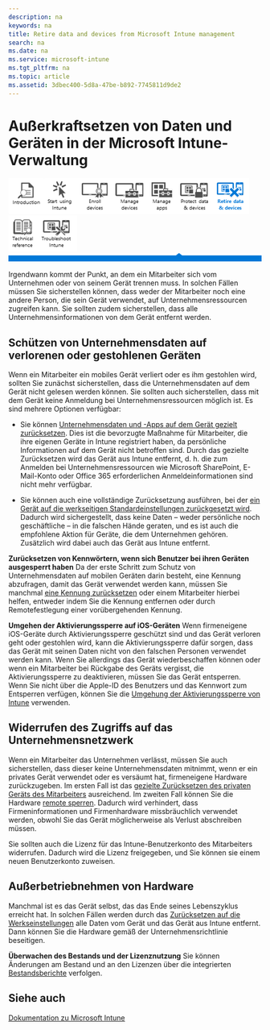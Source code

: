 ```yaml
---
description: na
keywords: na
title: Retire data and devices from Microsoft Intune management
search: na
ms.date: na
ms.service: microsoft-intune
ms.tgt_pltfrm: na
ms.topic: article
ms.assetid: 3dbec400-5d8a-47be-b892-7745811d9de2
---
```

# Au&#223;erkraftsetzen von Daten und Ger&#228;ten in der Microsoft Intune-Verwaltung
![](../Image/Nav_Icons/WIT_Tile_W_Overview.png)![](../Image/Nav_Icons/WIT_Tile_W_GetStarted.png)![](../Image/Nav_Icons/WIT_Tile_W_EnrollDevices.png)![](../Image/Nav_Icons/WIT_Tile_W_ManageDevices.png)![](../Image/Nav_Icons/WIT_Tile_W_ManageApps.png)![](../Image/Nav_Icons/WIT_Tile_W_ProtectResources.png)![](../Image/Nav_Icons/WIT_Tile_W_RetireDevicesHighlight.png)![](../Image/Nav_Icons/WIT_Tile_W_TechnicalReference.png)![](../Image/Nav_Icons/WIT_Tile_W_Troubleshooting.png)
![](../Image/Nav_Icons/WIT_Banner_RetireDevices.png)

Irgendwann kommt der Punkt, an dem ein Mitarbeiter sich vom Unternehmen oder von seinem Gerät trennen muss. In solchen Fällen müssen Sie sicherstellen können, dass weder der Mitarbeiter noch eine andere Person, die sein Gerät verwendet, auf Unternehmensressourcen zugreifen kann. Sie sollten zudem sicherstellen, dass alle Unternehmensinformationen von dem Gerät entfernt werden.

## Schützen von Unternehmensdaten auf verlorenen oder gestohlenen Geräten
Wenn ein Mitarbeiter ein mobiles Gerät verliert oder es ihm gestohlen wird, sollten Sie zunächst sicherstellen, dass die Unternehmensdaten auf dem Gerät nicht gelesen werden können. Sie sollten auch sicherstellen, dass mit dem Gerät keine Anmeldung bei Unternehmensressourcen möglich ist. Es sind mehrere Optionen verfügbar:

-   Sie können [ Unternehmensdaten und -Apps auf dem Gerät gezielt zurücksetzen](https://technet.microsoft.com/library/jj676679.aspx). Dies ist die bevorzugte Maßnahme für Mitarbeiter, die ihre eigenen Geräte in Intune registriert haben, da persönliche Informationen auf dem Gerät nicht betroffen sind. Durch das gezielte Zurücksetzen wird das Gerät aus Intune entfernt, d. h. die zum Anmelden bei Unternehmensressourcen wie Microsoft SharePoint, E-Mail-Konto oder Office 365 erforderlichen Anmeldeinformationen sind nicht mehr verfügbar.

-   Sie können auch eine vollständige Zurücksetzung ausführen, bei der [ein Gerät auf die werkseitigen Standardeinstellungen zurückgesetzt wird](https://technet.microsoft.com/library/jj676679.aspx). Dadurch wird sichergestellt, dass keine Daten – weder persönliche noch geschäftliche – in die falschen Hände geraten, und es ist auch die empfohlene Aktion für Geräte, die dem Unternehmen gehören. Zusätzlich wird dabei auch das Gerät aus Intune entfernt.

**Zurücksetzen von Kennwörtern, wenn sich Benutzer bei ihren Geräten ausgesperrt haben**
Da der erste Schritt zum Schutz von Unternehmensdaten auf mobilen Geräten darin besteht, eine Kennung abzufragen, damit das Gerät verwendet werden kann, müssen Sie manchmal [eine Kennung zurücksetzen](https://technet.microsoft.com/library/jj676679.aspx#BKMK_passcode) oder einem Mitarbeiter hierbei helfen, entweder indem Sie die Kennung entfernen oder durch Remotefestlegung einer vorübergehenden Kennung.

**Umgehen der Aktivierungssperre auf iOS-Geräten**
Wenn firmeneigene iOS-Geräte durch Aktivierungssperre geschützt sind und das Gerät verloren geht oder gestohlen wird, kann die Aktivierungssperre dafür sorgen, dass das Gerät mit seinen Daten nicht von den falschen Personen verwendet werden kann. Wenn Sie allerdings das Gerät wiederbeschaffen können oder wenn ein Mitarbeiter bei Rückgabe des Geräts vergisst, die Aktivierungssperre zu deaktivieren, müssen Sie das Gerät entsperren. Wenn Sie nicht über die Apple-ID des Benutzers und das Kennwort zum Entsperren verfügen, können Sie die [Umgehung der Aktivierungssperre von Intune](https://technet.microsoft.com/library/mt414176.aspx) verwenden.

## Widerrufen des Zugriffs auf das Unternehmensnetzwerk
Wenn ein Mitarbeiter das Unternehmen verlässt, müssen Sie auch sicherstellen, dass dieser keine Unternehmensdaten mitnimmt, wenn er ein privates Gerät verwendet oder es versäumt hat, firmeneigene Hardware zurückzugeben.  Im ersten Fall ist das [gezielte Zurücksetzen des privaten Geräts des Mitarbeiters](https://technet.microsoft.com/library/jj676679.aspx) ausreichend. Im zweiten Fall können Sie die Hardware [remote sperren](https://technet.microsoft.com/library/jj676679.aspx). Dadurch wird verhindert, dass Firmeninformationen und Firmenhardware missbräuchlich verwendet werden, obwohl Sie das Gerät möglicherweise als Verlust abschreiben müssen.

Sie sollten auch die Lizenz für das Intune-Benutzerkonto des Mitarbeiters widerrufen. Dadurch wird die Lizenz freigegeben, und Sie können sie einem neuen Benutzerkonto zuweisen.

## Außerbetriebnehmen von Hardware
Manchmal ist es das Gerät selbst, das das Ende seines Lebenszyklus erreicht hat. In solchen Fällen werden durch das [Zurücksetzen auf die Werkseinstellungen](https://technet.microsoft.com/library/jj676679.aspx) alle Daten vom Gerät und das Gerät aus Intune entfernt. Dann können Sie die Hardware gemäß der Unternehmensrichtlinie beseitigen.

**Überwachen des Bestands und der Lizenznutzung**
Sie können Änderungen am Bestand und an den Lizenzen über die integrierten [Bestandsberichte](https://technet.microsoft.com/library/dn646977.aspx) verfolgen.

## Siehe auch
[Dokumentation zu Microsoft Intune](../Topic/Documentation_for_Microsoft_Intune.md)

